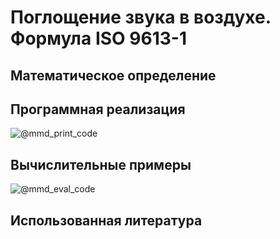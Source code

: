 # Поглощение звука в воздухе. Формула ISO 9613-1

## Математическое определение

## Программная реализация

![@mmd_print_code]($/sonar_m/toolbox/sound_absorption/sound_absorption_air_iso.m)

## Вычислительные примеры

![@mmd_eval_code]($/sonar_m/example/sound_absorption/sound_absorption_air_iso_ex_1.m)

## Использованная литература
